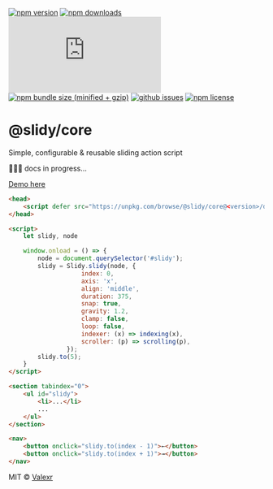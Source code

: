 [![npm version](https://img.shields.io/npm/v/@slidy/core)](https://www.npmjs.com/package/@slidy/core)
[![npm downloads](https://img.shields.io/npm/dt/@slidy/core)](https://www.npmjs.com/package/@slidy/core)
[![github size](https://img.shields.io/github/size/valexr/slidy/packages/core/src/slidy.ts)](https://github.com/Valexr/slidy/blob/master/packages/core/src/slidy.ts)
[![npm bundle size (minified + gzip)](https://img.shields.io/bundlephobia/minzip/@slidy/core)](https://bundlephobia.com/package/@slidy/core)
[![github issues](https://img.shields.io/github/issues/valexr/slidy)](https://github.com/Valexr/slidy/issues)
[![npm license](https://img.shields.io/npm/l/@slidy/core)](https://www.npmjs.com/package/@slidy/core)

# @slidy/core

Simple, configurable & reusable sliding action script

👨🏻‍💻 docs in progress...

[Demo here](https://svelte.dev/repl/8edad715f4054a20ac9b43af28b17083)

```html
<head>
    <script defer src="https://unpkg.com/browse/@slidy/core@<version>/dist/slidy.js"></script>
</head>

<script>
    let slidy, node

    window.onload = () => {
        node = document.querySelector('#slidy');
        slidy = Slidy.slidy(node, {
                    index: 0,
                    axis: 'x',
                    align: 'middle',
                    duration: 375,
                    snap: true,
                    gravity: 1.2,
                    clamp: false,
                    loop: false,
                    indexer: (x) => indexing(x),
                    scroller: (p) => scrolling(p),
                });
        slidy.to(5);
    }
</script>

<section tabindex="0">
    <ul id="slidy">
        <li>...</li>
        ...
    </ul>
</section>

<nav>
    <button onclick="slidy.to(index - 1)">←</button>
    <button onclick="slidy.to(index + 1)">→</button>
</nav>
```

MIT &copy; [Valexr](https://github.com/Valexr)
